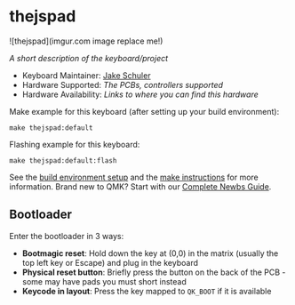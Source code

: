 # thejspad

![thejspad](imgur.com image replace me!)

*A short description of the keyboard/project*

* Keyboard Maintainer: [Jake Schuler](https://github.com/Jake-Schuler)
* Hardware Supported: *The PCBs, controllers supported*
* Hardware Availability: *Links to where you can find this hardware*

Make example for this keyboard (after setting up your build environment):

    make thejspad:default

Flashing example for this keyboard:

    make thejspad:default:flash

See the [build environment setup](https://docs.qmk.fm/#/getting_started_build_tools) and the [make instructions](https://docs.qmk.fm/#/getting_started_make_guide) for more information. Brand new to QMK? Start with our [Complete Newbs Guide](https://docs.qmk.fm/#/newbs).

## Bootloader

Enter the bootloader in 3 ways:

* **Bootmagic reset**: Hold down the key at (0,0) in the matrix (usually the top left key or Escape) and plug in the keyboard
* **Physical reset button**: Briefly press the button on the back of the PCB - some may have pads you must short instead
* **Keycode in layout**: Press the key mapped to `QK_BOOT` if it is available
